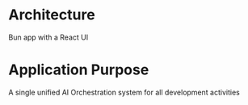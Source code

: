 # Architecture

Bun app with a React UI

# Application Purpose

A single unified AI Orchestration system for all development activities

##